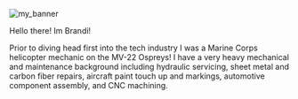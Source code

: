 ![my_banner](https://i.imgur.com/DpXxqNn.png)


Hello there! Im Brandi!

Prior to diving head first into the tech industry I was a Marine Corps helicopter mechanic on the MV-22 Ospreys! I have a very heavy mechanical and maintenance background including hydraulic servicing, sheet metal and carbon fiber repairs, aircraft paint touch up and markings, automotive component assembly, and CNC machining.

